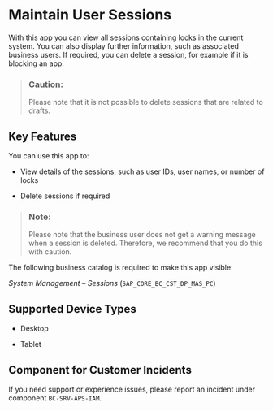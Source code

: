 <!-- loiodde9087b52464a7f96c484021aa9723c -->

# Maintain User Sessions



With this app you can view all sessions containing locks in the current system. You can also display further information, such as associated business users. If required, you can delete a session, for example if it is blocking an app.

> ### Caution:  
> Please note that it is not possible to delete sessions that are related to drafts.



## Key Features

You can use this app to:



-   View details of the sessions, such as user IDs, user names, or number of locks

-   Delete sessions if required


> ### Note:  
> Please note that the business user does not get a warning message when a session is deleted. Therefore, we recommend that you do this with caution.

The following business catalog is required to make this app visible:

*System Management – Sessions* \(`SAP_CORE_BC_CST_DP_MAS_PC`\)





<a name="loiodde9087b52464a7f96c484021aa9723c__supported_devices"/>

## Supported Device Types

-   Desktop

-   Tablet




<a name="loiodde9087b52464a7f96c484021aa9723c__customer_component"/>

## Component for Customer Incidents

If you need support or experience issues, please report an incident under component `BC-SRV-APS-IAM`.

